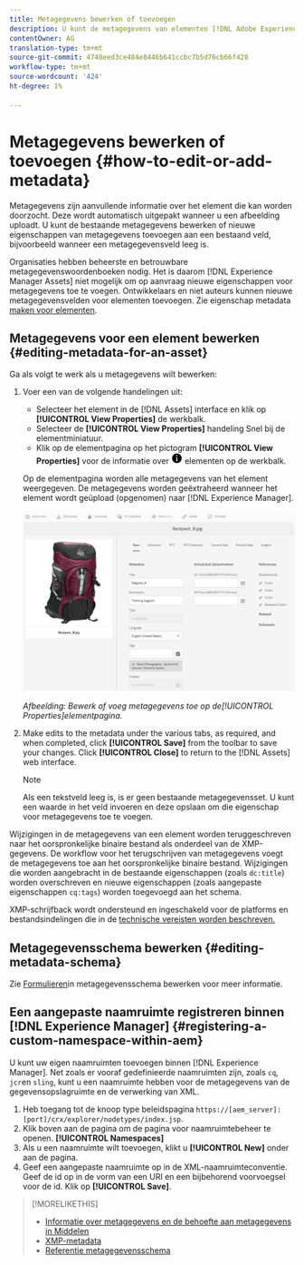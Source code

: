```yaml
---
title: Metagegevens bewerken of toevoegen
description: U kunt de metagegevens van elementen [!DNL Adobe Experience Manager Assets] op verschillende manieren bewerken.
contentOwner: AG
translation-type: tm+mt
source-git-commit: 4748eed3ce484e8446b641ccbc7b5d76cb66f428
workflow-type: tm+mt
source-wordcount: '424'
ht-degree: 1%

---
```



# Metagegevens bewerken of toevoegen {#how-to-edit-or-add-metadata}

Metagegevens zijn aanvullende informatie over het element die kan worden doorzocht. Deze wordt automatisch uitgepakt wanneer u een afbeelding uploadt. U kunt de bestaande metagegevens bewerken of nieuwe eigenschappen van metagegevens toevoegen aan een bestaand veld, bijvoorbeeld wanneer een metagegevensveld leeg is.

Organisaties hebben beheerste en betrouwbare metagegevenswoordenboeken nodig. Het is daarom [!DNL Experience Manager Assets] niet mogelijk om op aanvraag nieuwe eigenschappen voor metagegevens toe te voegen. Ontwikkelaars en niet auteurs kunnen nieuwe metagegevensvelden voor elementen toevoegen. Zie eigenschap metadata [maken voor elementen](meta-edit.md#editing-metadata-schema).

## Metagegevens voor een element bewerken {#editing-metadata-for-an-asset}

Ga als volgt te werk als u metagegevens wilt bewerken:

1. Voer een van de volgende handelingen uit:

   * Selecteer het element in de [!DNL Assets] interface en klik op **[!UICONTROL View Properties]** de werkbalk.
   * Selecteer de **[!UICONTROL View Properties]** handeling Snel bij de elementminiatuur.
   * Klik op de elementpagina op het pictogram **[!UICONTROL View Properties]** voor de informatie over ![](assets/do-not-localize/info-circle-icon.png) elementen op de werkbalk.

   Op de elementpagina worden alle metagegevens van het element weergegeven. De metagegevens worden geëxtraheerd wanneer het element wordt geüpload (opgenomen) naar [!DNL Experience Manager].

   ![Eigenschappen van een element selecteren om de metagegevens van het element weer te geven](assets/asset-metadata.png)

   *Afbeelding: Bewerk of voeg metagegevens toe op de[!UICONTROL Properties]elementpagina.*

1. Make edits to the metadata under the various tabs, as required, and when completed, click **[!UICONTROL Save]** from the toolbar to save your changes. Click **[!UICONTROL Close]** to return to the [!DNL Assets] web interface.

   >[!NOTE]
   >
   >Als een tekstveld leeg is, is er geen bestaande metagegevensset. U kunt een waarde in het veld invoeren en deze opslaan om die eigenschap voor metagegevens toe te voegen.

Wijzigingen in de metagegevens van een element worden teruggeschreven naar het oorspronkelijke binaire bestand als onderdeel van de XMP-gegevens. De workflow voor het terugschrijven van metagegevens voegt de metagegevens toe aan het oorspronkelijke binaire bestand. Wijzigingen die worden aangebracht in de bestaande eigenschappen (zoals `dc:title`) worden overschreven en nieuwe eigenschappen (zoals aangepaste eigenschappen `cq:tags`) worden toegevoegd aan het schema.

XMP-schrijfback wordt ondersteund en ingeschakeld voor de platforms en bestandsindelingen die in de [technische vereisten worden beschreven.](/help/sites-deploying/technical-requirements.md)

## Metagegevensschema bewerken {#editing-metadata-schema}

Zie [Formulieren](metadata-schemas.md#edit-metadata-schema-forms)in metagegevensschema bewerken voor meer informatie.

## Een aangepaste naamruimte registreren binnen [!DNL Experience Manager] {#registering-a-custom-namespace-within-aem}

U kunt uw eigen naamruimten toevoegen binnen [!DNL Experience Manager]. Net zoals er vooraf gedefinieerde naamruimten zijn, zoals `cq`, `jcr`en `sling`, kunt u een naamruimte hebben voor de metagegevens van de gegevensopslagruimte en de verwerking van XML.

1. Heb toegang tot de knoop type beleidspagina `https://[aem_server]:[port]/crx/explorer/nodetypes/index.jsp`.
1. Klik boven aan de pagina om de pagina voor naamruimtebeheer te openen. **[!UICONTROL Namespaces]**
1. Als u een naamruimte wilt toevoegen, klikt u **[!UICONTROL New]** onder aan de pagina.
1. Geef een aangepaste naamruimte op in de XML-naamruimteconventie. Geef de id op in de vorm van een URI en een bijbehorend voorvoegsel voor de id. Klik op **[!UICONTROL Save]**.

>[!MORELIKETHIS]
>
>* [Informatie over metagegevens en de behoefte aan metagegevens in Middelen](metadata.md)
>* [XMP-metadata](xmp.md)
>* [Referentie metagegevensschema](meta-ref.md)

